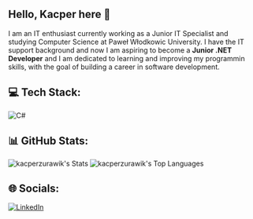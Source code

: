 ## Hello, Kacper here 👋

I am an IT enthusiast currently working as a Junior IT Specialist and studying Computer Science at Paweł Włodkowic University. I have the IT support background and now I am aspiring to become a **Junior .NET Developer** and I am dedicated to learning and improving my programmin skills, with the goal of building a career in software development.

## 💻 Tech Stack:
![C#](https://img.shields.io/badge/C%23-239120?style=flat&logo=c-sharp&logoColor=white)

## 📊 GitHub Stats:
![kacperzurawik's Stats](https://github-readme-stats.vercel.app/api?username=kacperzurawik&theme=gotham&show_icons=true&hide_border=false&count_private=true)
![kacperzurawik's Top Languages](https://github-readme-stats.vercel.app/api/top-langs/?username=kacperzurawik&theme=gotham&show_icons=true&hide_border=false&layout=compact)

## 🌐 Socials:
[![LinkedIn](https://img.shields.io/badge/LinkedIn-%230077B5.svg?logo=linkedin&logoColor=white)](https://linkedin.com/in/https://www.linkedin.com/in/kacper-zurawik/) 
<!-- Proudly created with GPRM ( https://gprm.itsvg.in ) -->

<!--
**KacperZurawik/kacperzurawik** is a ✨ _special_ ✨ repository because its `README.md` (this file) appears on your GitHub profile.

Here are some ideas to get you started:

- 🔭 I’m currently working on ...
- 🌱 I’m currently learning ...
- 👯 I’m looking to collaborate on ...
- 🤔 I’m looking for help with ...
- 💬 Ask me about ...
- 📫 How to reach me: ...
- 😄 Pronouns: ...
- ⚡ Fun fact: ...
-->
